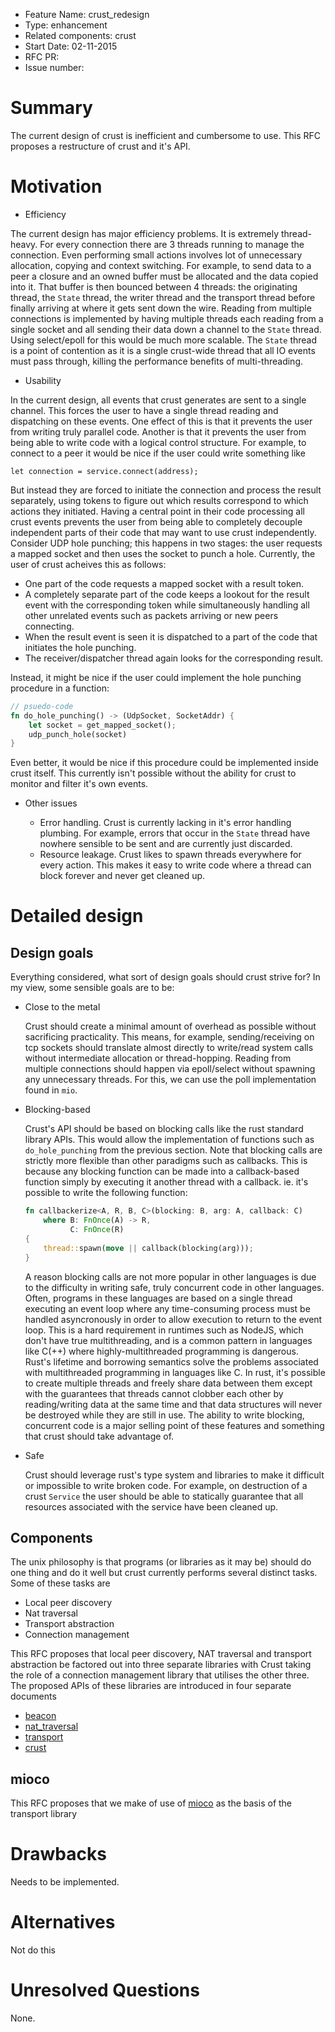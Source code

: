 - Feature Name: crust_redesign
- Type: enhancement
- Related components: crust
- Start Date: 02-11-2015
- RFC PR:
- Issue number:

# Summary

The current design of crust is inefficient and cumbersome to use. This RFC
proposes a restructure of crust and it's API.

# Motivation

* Efficiency

The current design has major efficiency problems. It is extremely thread-heavy.
For every connection there are 3 threads running to manage the connection. Even
performing small actions involves lot of unnecessary allocation, copying and
context switching. For example, to send data to a peer a closure and an owned
buffer must be allocated and the data copied into it. That buffer is then
bounced between 4 threads: the originating thread, the `State` thread, the
writer thread and the transport thread before finally arriving at where it gets
sent down the wire. Reading from multiple connections is implemented by having
multiple threads each reading from a single socket and all sending their data
down a channel to the `State` thread. Using select/epoll for this would be much
more scalable. The `State` thread is a point of contention as it is a single
crust-wide thread that all IO events must pass through, killing the performance
benefits of multi-threading.

* Usability

In the current design, all events that crust generates are sent to a single
channel. This forces the user to have a single thread reading and dispatching on
these events. One effect of this is that it prevents the user from writing
truly parallel code. Another is that it prevents the user from being able to
write code with a logical control structure. For example, to connect to a peer
it would be nice if the user could write something like

    let connection = service.connect(address);

But instead they are forced to initiate the connection and process the result
separately, using tokens to figure out which results correspond to which
actions they initiated. Having a central point in their code processing all
crust events prevents the user from being able to completely decouple independent
parts of their code that may want to use crust independently. Consider UDP hole
punching; this happens in two stages: the user requests a mapped socket and
then uses the socket to punch a hole. Currently, the user of crust acheives
this as follows:

  * One part of the code requests a mapped socket with a result token.
  * A completely separate part of the code keeps a lookout for the result
    event with the corresponding token while simultaneously handling all
    other unrelated events such as packets arriving or new peers connecting.
  * When the result event is seen it is dispatched to a part of the code that
    initiates the hole punching.
  * The receiver/dispatcher thread again looks for the corresponding result.

Instead, it might be nice if the user could implement the hole punching
procedure in a function:

```rust
// psuedo-code
fn do_hole_punching() -> (UdpSocket, SocketAddr) {
    let socket = get_mapped_socket();
    udp_punch_hole(socket)
}
```

Even better, it would be nice if this procedure could be implemented inside
crust itself. This currently isn't possible without the ability for crust to
monitor and filter it's own events.

* Other issues

  * Error handling. Crust is currently lacking in it's error handling plumbing.
    For example, errors that occur in the `State` thread have nowhere sensible
    to be sent and are currently just discarded.
  * Resource leakage. Crust likes to spawn threads everywhere for every action.
    This makes it easy to write code where a thread can block forever and never
    get cleaned up.

# Detailed design

## Design goals

Everything considered, what sort of design goals should crust strive for? In my view, some
sensible goals are to be:

* Close to the metal

  Crust should create a minimal amount of overhead as possible without
  sacrificing practicality. This means, for example, sending/receiving on tcp
  sockets should translate almost directly to write/read system calls without
  intermediate allocation or thread-hopping. Reading from multiple connections
  should happen via epoll/select without spawning any unnecessary threads. For
  this, we can use the poll implementation found in `mio`.

* Blocking-based

  Crust's API should be based on blocking calls like the rust standard library
  APIs. This would allow the implementation of functions such as
  `do_hole_punching` from the previous section. Note that blocking
  calls are strictly more flexible than other paradigms such as callbacks. This
  is because any blocking function can be made into a callback-based function
  simply by executing it another thread with a callback. ie. it's possible to
  write the following function:
  
  ```rust
  fn callbackerize<A, R, B, C>(blocking: B, arg: A, callback: C)
      where B: FnOnce(A) -> R,
            C: FnOnce(R)
  {
      thread::spawn(move || callback(blocking(arg)));
  }
  ```
  
  A reason blocking calls are not more popular in other languages is due to the
  difficulty in writing safe, truly concurrent code in other languages. Often,
  programs in these languages are based on a single thread executing an event
  loop where any time-consuming process must be handled asyncronously in order
  to allow execution to return to the event loop. This is a hard requirement in
  runtimes such as NodeJS, which don't have true multithreading, and is a
  common pattern in languages like C(++) where highly-multithreaded programming
  is dangerous. Rust's lifetime and borrowing semantics solve the problems
  associated with multithreaded programming in languages like C. In rust, it's
  possible to create multiple threads and freely share data between them except
  with the guarantees that threads cannot clobber each other by reading/writing
  data at the same time and that data structures will never be destroyed while
  they are still in use. The ability to write blocking, concurrent code is a
  major selling point of these features and something that crust should take
  advantage of.

* Safe

  Crust should leverage rust's type system and libraries to make it difficult
  or impossible to write broken code. For example, on destruction of a crust
  `Service` the user should be able to statically guarantee that all resources
  associated with the service have been cleaned up.

## Components

The unix philosophy is that programs (or libraries as it may be) should do one
thing and do it well but crust currently performs several distinct tasks. Some
of these tasks are

* Local peer discovery
* Nat traversal
* Transport abstraction
* Connection management

This RFC proposes that local peer discovery, NAT traversal and transport
abstraction be factored out into three separate libraries with Crust taking the
role of a connection management library that utilises the other three. The
proposed APIs of these libraries are introduced in four separate documents

* [beacon](beacon-library.md)
* [nat_traversal](nat-traversal-library.md)
* [transport](transport-library.md)
* [crust](crust-library.md)

## mioco

This RFC proposes that we make of use of [mioco](https://github.com/dpc/mioco)
as the basis of the transport library

# Drawbacks

Needs to be implemented.

# Alternatives

Not do this

# Unresolved Questions

None.

